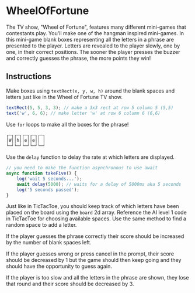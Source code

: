 # WheelOfFortune

The TV show, "Wheel of Fortune", features many different mini-games that contestants play. You'll make one of the hangman inspired mini-games. In this mini-game blank boxes representing all the letters in a phrase are presented to the player. Letters are revealed to the player slowly, one by one, in their correct positions. The sooner the player presses the buzzer and correctly guesses the phrase, the more points they win!

## Instructions

Make boxes using `textRect(x, y, w, h)` around the blank spaces and letters just like in the Wheel of Fortune TV show.

```js
textRect(5, 5, 3, 3); // make a 3x3 rect at row 5 column 5 (5,5)
text('w', 6, 6); // make letter 'w' at row 6 column 6 (6,6)
```

Use `for` loops to make all the boxes for the phrase!

```txt
┌─┐┌─┐┌─┐┌─┐┌─┐
│W││h││e││e││ │
└─┘└─┘└─┘└─┘└─┘
```

Use the `delay` function to delay the rate at which letters are displayed.

```js
// you need to make the function asynchronous to use await
async function takeFive() {
	log('wait 5 seconds...');
	await delay(5000); // waits for a delay of 5000ms aka 5 seconds
	log('5 seconds passed');
}
```

Just like in TicTacToe, you should keep track of which letters have been placed on the board using the `board` 2d array. Reference the AI level 1 code in TicTacToe for choosing available spaces. Use the same method to find a random space to add a letter.

If the player guesses the phrase correctly their score should be increased by the number of blank spaces left.

If the player guesses wrong or press cancel in the prompt, their score should be decreased by 1 but the game should then keep going and they should have the opportunity to guess again.

If the player is too slow and all the letters in the phrase are shown, they lose that round and their score should be decreased by 3.
